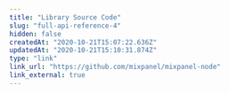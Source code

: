 ```yaml
---
title: "Library Source Code"
slug: "full-api-reference-4"
hidden: false
createdAt: "2020-10-21T15:07:22.636Z"
updatedAt: "2020-10-21T15:10:31.874Z"
type: "link"
link_url: "https://github.com/mixpanel/mixpanel-node"
link_external: true
---
```


